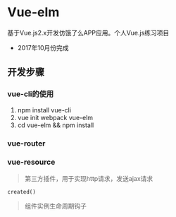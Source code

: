 # Vue-elm
基于Vue.js2.x开发仿饿了么APP应用。个人Vue.js练习项目

- 2017年10月份完成

## 开发步骤
### vue-cli的使用
1. npm install vue-cli
1. vue init webpack vue-elm
1. cd vue-elm && npm install


### vue-router

### vue-resource
> 第三方插件，用于实现http请求，发送ajax请求

`created()`
> 组件实例生命周期钩子
